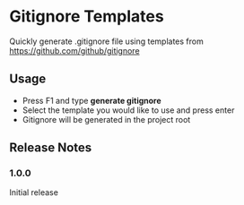 # Gitignore Templates

Quickly generate .gitignore file using templates from https://github.com/github/gitignore

## Usage

 - Press F1 and type **generate gitignore**
 - Select the template you would like to use and press enter
 - Gitignore will be generated in the project root

## Release Notes

### 1.0.0

Initial release